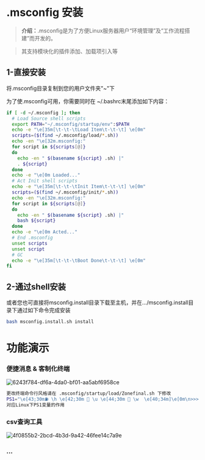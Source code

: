 # .msconfig 安装

> **介绍：**.msconfig是为了方便Linux服务器用户“环境管理”及“工作流程搭建”而开发的。

> 其支持模块化的插件添加、加载项引入等

## 1-直接安装

将.msconfig目录复制到您的用户文件夹"~"下

为了使.msconfig可用，你需要同时在 ~/.bashrc末尾添加如下内容：

```bash
if [ -d ~/.msconfig ]; then
  # Load Source shell scripts
  export PATH="~/.msconfig/startup/env":$PATH
  echo -e "\e[35m[\t-\t-\tLoad Item\t-\t-\t] \e[0m"
  scripts=($(find ~/.msconfig/load/*.sh))
  echo -en "\e[32m.msconfig:"
  for script in ${scripts[@]}
  do
    echo -en " $(basename ${script} .sh) |"
    . ${script}
  done
  echo -e "\e[0m Loaded..."
  # Act Init shell scripts
  echo -e "\e[35m[\t-\t-\tInit Item\t-\t-\t] \e[0m"
  scripts=($(find ~/.msconfig/init/*.sh))
  echo -en "\e[32m.msconfig:"
  for script in ${scripts[@]}
  do
    echo -en " $(basename ${script} .sh) |"
    bash ${script}
  done
  echo -e "\e[0m Acted..."
  # End .msconfig
  unset scripts
  unset script
  # GC
  echo -e "\e[35m[\t-\t-\tBoot Done\t-\t-\t] \e[0m"
fi
```

## 2-通过shell安装

或者您也可直接将msconfig.install目录下载至主机，并在.../msconfig.install目录下通过如下命令完成安装

```bash
bash msconfig.install.sh install
```



# 功能演示

### 便捷消息 & 客制化终端

![6243f784-df6a-4da0-bf01-aa5abf6958ce](file:///C:/Users/VaterHu/Pictures/Typedown/6243f784-df6a-4da0-bf01-aa5abf6958ce.png)

```bash
更改终端命令行风格请在 .msconfig/startup/load/Zonefinal.sh 下修改
PS1="\e[43;30m⛽ \h \e[42;30m 👤 \u \e[44;30m 📂 \w  \e[40;34m]\e[0m\n>>> "
对应Linux下PS1变量的作用
```

### csv查询工具

![4f0855b2-2bcd-4b3d-9a42-46fee14c7a9e](file:///C:/Users/VaterHu/Pictures/Typedown/4f0855b2-2bcd-4b3d-9a42-46fee14c7a9e.png)

### ...
